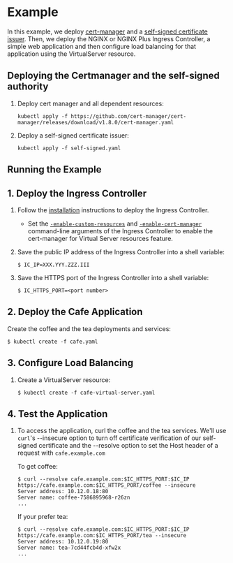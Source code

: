 # Example

In this example, we deploy [cert-manager](https://cert-manager.io/docs/installation/#default-static-install) and a [self-signed certificate issuer](https://cert-manager.io/docs/configuration/selfsigned/#bootstrapping-ca-issuers).
Then, we deploy the NGINX or NGINX Plus Ingress Controller, a simple web application and then configure load balancing for that application using the VirtualServer resource.

## Deploying the Certmanager and the self-signed authority

1. Deploy cert manager and all dependent resources:

    ```
    kubectl apply -f https://github.com/cert-manager/cert-manager/releases/download/v1.8.0/cert-manager.yaml
    ```
2. Deploy a self-signed certificate issuer:

    ```
    kubectl apply -f self-signed.yaml
    ```

## Running the Example

## 1. Deploy the Ingress Controller

1. Follow the [installation](https://docs.nginx.com/nginx-ingress-controller/installation/installation-with-manifests/) instructions to deploy the Ingress Controller.
   * Set the [`-enable-custom-resources`](https://docs.nginx.com/nginx-ingress-controller/configuration/global-configuration/command-line-arguments/#cmdoption-enable-custom-resources) and [`-enable-cert-manager`](https://docs.nginx.com/nginx-ingress-controller/configuration/global-configuration/command-line-arguments/#cmdoption-enable-cert-manager) command-line arguments of the Ingress Controller to enable the cert-manager for Virtual Server resources feature.

2. Save the public IP address of the Ingress Controller into a shell variable:
    ```
    $ IC_IP=XXX.YYY.ZZZ.III
    ```
3. Save the HTTPS port of the Ingress Controller into a shell variable:
    ```
    $ IC_HTTPS_PORT=<port number>
    ```

## 2. Deploy the Cafe Application

Create the coffee and the tea deployments and services:
```
$ kubectl create -f cafe.yaml
```

## 3. Configure Load Balancing

1. Create a VirtualServer resource:
    ```
    $ kubectl create -f cafe-virtual-server.yaml
    ```

## 4. Test the Application

1. To access the application, curl the coffee and the tea services. We'll use ```curl```'s --insecure option to turn off certificate verification of our self-signed
certificate and the --resolve option to set the Host header of a request with ```cafe.example.com```

    To get coffee:
    ```
    $ curl --resolve cafe.example.com:$IC_HTTPS_PORT:$IC_IP https://cafe.example.com:$IC_HTTPS_PORT/coffee --insecure
    Server address: 10.12.0.18:80
    Server name: coffee-7586895968-r26zn
    ...
    ```
    If your prefer tea:
    ```
    $ curl --resolve cafe.example.com:$IC_HTTPS_PORT:$IC_IP https://cafe.example.com:$IC_HTTPS_PORT/tea --insecure
    Server address: 10.12.0.19:80
    Server name: tea-7cd44fcb4d-xfw2x
    ...
    ```

